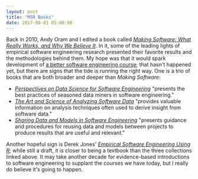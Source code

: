 ```yaml
---
layout: post
title: "MSR Books"
date: 2017-08-01 05:00:00
---
```


Back in 2010,
Andy Oram and I edited a book called *[Making Software: What Really Works, and Why We Believe It][making-software]*.
In it,
some of the leading lights of empirical software engineering research presented their favorite results
and the methodologies behind them.
My hope was that it would spark development of
[a better software engineering course][better-course];
that hasn't happened yet,
but there are signs that the tide is running the right way.
One is a trio of books that are both broader and deeper than *Making Software*:

-   *[Perspectives on Data Science for Software Engineering][perspectives]* "presents the best practices of seasoned data miners in software engineering."
-   *[The Art and Science of Analyzing Software Data][art-science]* "provides valuable information on analysis techniques often used to derive insight from software data."
-   *[Sharing Data and Models in Software Engineering][sharing]* "presents guidance and procedures for reusing data and models between projects to produce results that are useful and relevant."

Another hopeful sign is Derek Jones' *[Empirical Software Engineering Using R][eseur]*;
while still a draft,
it is closer to being a textbook than the three collections linked above.
It may take another decade for evidence-based introductions to software engineering
to supplant the courses we have today,
but I really do believe it's going to happen.

[art-science]: https://www.amazon.com/Art-Science-Analyzing-Software-Data/dp/0124115195/
[better-course]: http://third-bit.com/2014/10/02/a-better-software-engineering-course.html
[eseur]: http://www.knosof.co.uk/ESEUR/
[making-software]: https://www.amazon.com/Making-Software-Really-Works-Believe/dp/0596808321
[perspectives]: https://www.amazon.com/Perspectives-Data-Science-Software-Engineering/dp/0128042060/
[sharing]: https://www.amazon.com/Sharing-Data-Models-Software-Engineering/dp/0124172954/
